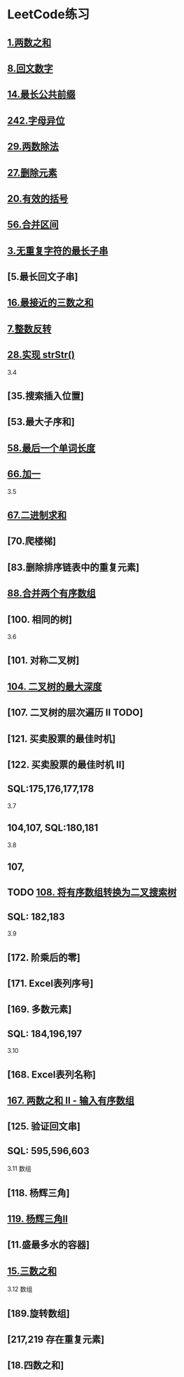 # LeetCode练习
## [1.两数之和](../../src/main/java/com/vaga/java/leetcode/array/TwoSum.java)
## [8.回文数字](../../src/main/java/com/vaga/java/leetcode/array/palindromicNumber.java)
## [14.最长公共前缀](../../src/main/java/com/vaga/java/leetcode/string/LongestCommonPrefix.java)
## [242.字母异位](../../src/main/java/com/vaga/java/leetcode/string/ValidAnagram.java)
## [29.两数除法](../../src/main/java/com/vaga/java/leetcode/binarySearch/DivideTwoInteger.java)
## [27.删除元素](../../src/main/java/com/vaga/java/leetcode/array/RemoveElement.java)
## [20.有效的括号](../../src/main/java/com/vaga/java/leetcode/stack/ValidParentheses.java)
## [56.合并区间](../../src/main/java/com/vaga/java/leetcode/binarySearch/MergeIntervals.java)
## [3.无重复字符的最长子串](../../src/main/java/com/vaga/java/leetcode/string/NoDuplicateLongestSubstringLength.java)
## [5.最长回文子串]
## [16.最接近的三数之和](../../src/main/java/com/vaga/java/leetcode/array/ThreeSumClosest.java)

## [7.整数反转](../../src/main/java/com/vaga/java/leetcode/num/IntegerReverse.java)
## [28.实现 strStr()](../../src/main/java/com/vaga/java/leetcode/string/strStr.java)

3.4
## [35.搜索插入位置]
## [53.最大子序和]
## [58.最后一个单词长度](../../src/main/java/com/vaga/java/leetcode/string/LenOfLastWord.java)
## [66.加一](../../src/main/java/com/vaga/java/leetcode/array/PlusOne.java)

3.5
## [67.二进制求和](../../src/main/java/com/vaga/java/leetcode/array/BinarySum.java)
## [70.爬楼梯]
## [83.删除排序链表中的重复元素]
## [88.合并两个有序数组](../../src/main/java/com/vaga/java/leetcode/array/MergeSortArray.java)
## [100. 相同的树]

3.6
## [101. 对称二叉树]
## [104. 二叉树的最大深度](../../src/main/java/com/vaga/java/leetcode/tree/MaxDepth.java)
## [107. 二叉树的层次遍历 II TODO]
## [121. 买卖股票的最佳时机]
## [122. 买卖股票的最佳时机 II]
## SQL:175,176,177,178

3.7
## 104,107, SQL:180,181

3.8
## 107,
## TODO [108. 将有序数组转换为二叉搜索树](../../src/main/java/com/vaga/java/leetcode/tree/SortedArrayToBSTTest.java)
## SQL: 182,183

3.9
## [172. 阶乘后的零]
## [171. Excel表列序号]
## [169. 多数元素]
## SQL: 184,196,197

3.10
## [168. Excel表列名称]
## [167. 两数之和 II - 输入有序数组](../../src/main/java/com/vaga/java/leetcode/array/TwoSumWIthSoredArray.java)
## [125. 验证回文串]
## SQL: 595,596,603

3.11
数组
## [118. 杨辉三角]
## [119. 杨辉三角II](../../src/main/java/com/vaga/java/leetcode/array/TriangleSec.java)
## [11.盛最多水的容器]
## [15.三数之和](../../src/main/java/com/vaga/java/leetcode/array/ThreeSum.java)

3.12
数组
## [189.旋转数组]
## [217,219 存在重复元素]
## [18.四数之和]

